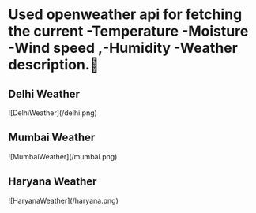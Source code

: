 <h1>Used openweather api for fetching the current 
-Temperature
-Moisture
-Wind speed 
,-Humidity
-Weather description.🥰</h1>

<h2>Delhi Weather</h2>
![DelhiWeather](/delhi.png)

<h2>Mumbai Weather</h2>
![MumbaiWeather](/mumbai.png)

<h2>Haryana Weather</h2>
![HaryanaWeather](/haryana.png)
